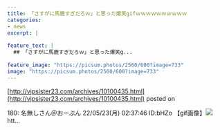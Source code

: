 ```yaml
---
title: 「さすがに馬鹿すぎだろｗ」と思った爆笑gifｗｗｗｗｗｗｗｗｗｗ
categories:
- news
excerpt: |
  
feature_text: |
  ## 「さすがに馬鹿すぎだろｗ」と思った爆笑g...
  
feature_image: "https://picsum.photos/2560/600?image=733"
image: "https://picsum.photos/2560/600?image=733"
---
```


[http://vipsister23.com/archives/10100435.html](http://vipsister23.com/archives/10100435.html)
posted on 

<!--more-->

180: 名無しさん＠おーぷん 22/05/23(月) 02:37:46 ID:bHZo 【gif画像】![](https://livedoor.blogimg.jp/vipsister23/imgs/3/f/3fcd0546.gifhttps://livedoor.blogimg.jp/vipsister23/imgs/4/5/451968b7.gifhttps://livedoor.blogimg.jp/vipsister23/imgs/d/3/d360787e.gif)htt...
